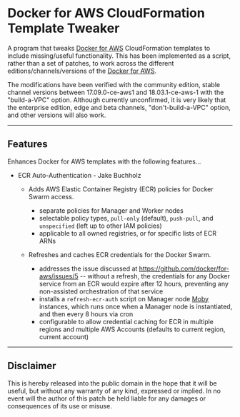 # Docker for AWS CloudFormation Template Tweaker

A program that tweaks [Docker for AWS](https://docs.docker.com/docker-for-aws/) CloudFormation templates to include missing/useful functionality.  This has been implemented as a script, rather than a set of patches, to work across the different editions/channels/versions of the [Docker for AWS](https://docks.docker.com/docker-for-aws/).

The modifications have been verified with the community edition, stable channel versions between 17.09.0-ce-aws1 and 18.03.1-ce-aws-1 with the "build-a-VPC" option.  Although currently unconfirmed, it is very likely that the enterprise edition, edge and beta channels, "don't-build-a-VPC" option, and other versions will also work.

----

## Features

Enhances Docker for AWS templates with the following features...

* ECR Auto-Authentication - Jake Buchholz

  * Adds AWS Elastic Container Registry (ECR) policies for Docker Swarm access.
    * separate policies for Manager and Worker nodes
    * selectable policy types, `pull-only` (default), `push-pull`, and `unspecified` (left up to other IAM policies)
    * applicable to all owned registries, or for specific lists of ECR ARNs

  * Refreshes and caches ECR credentials for the Docker Swarm.
    * addresses the issue discussed at https://github.com/docker/for-aws/issues/5 -- without a refresh, the credentials for any Docker service from an ECR would expire after 12 hours, preventing any non-assisted orchestration of that service
    * installs a `refresh-ecr-auth` script on Manager node [Moby](https://github.com/moby/moby) instances, which runs once when a Manager node is instantiated, and then every 8 hours via cron
    * configurable to allow credential caching for ECR in multiple regions and multiple AWS Accounts (defaults to current region, current account)

----

## Disclaimer

This is hereby released into the public domain in the hope that it will be useful, but without any warranty of any kind, expressed or implied.  In no event will the author of this patch be held liable for any damages or consequences of its use or misuse.
